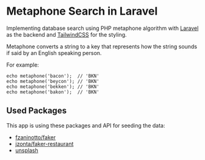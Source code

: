 # Metaphone Search in Laravel

Implementing database search using PHP metaphone algorithm with [Laravel](https://laravel.com/) as the backend and [TailwindCSS](https://tailwindcss.com/) for the styling.

Metaphone converts a string to a key that represents how the string sounds if said by an English speaking person.

For example:
```
echo metaphone('bacon');  // 'BKN'
echo metaphone('beycon'); // 'BKN'
echo metaphone('bekken'); // 'BKN'
echo metaphone('bakon');  // 'BKN'
```

## Used Packages
This app is using these packages and API for seeding the data:
- [fzaninotto/faker](https://github.com/fzaninotto/Faker)
- [jzonta/faker-restaurant](https://github.com/jzonta/FakerRestaurant)
- [unsplash](https://unsplash.com)
